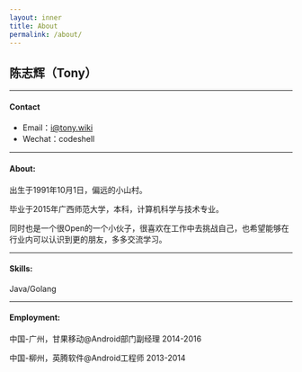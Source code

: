 ```yaml
---
layout: inner
title: About
permalink: /about/
---
```


## 陈志辉（Tony）
---

#### Contact

- Email：i@tony.wiki
- Wechat：codeshell

---

#### About: 

 出生于1991年10月1日，偏远的小山村。

 毕业于2015年广西师范大学，本科，计算机科学与技术专业。

 同时也是一个很Open的一个小伙子，很喜欢在工作中去挑战自己，也希望能够在行业内可以认识到更的朋友，多多交流学习。

---

#### Skills: 

 Java/Golang

---

#### Employment:
 
 中国-广州，甘果移动@Android部门副经理 2014-2016

 中国-柳州，英腾软件@Android工程师 2013-2014
